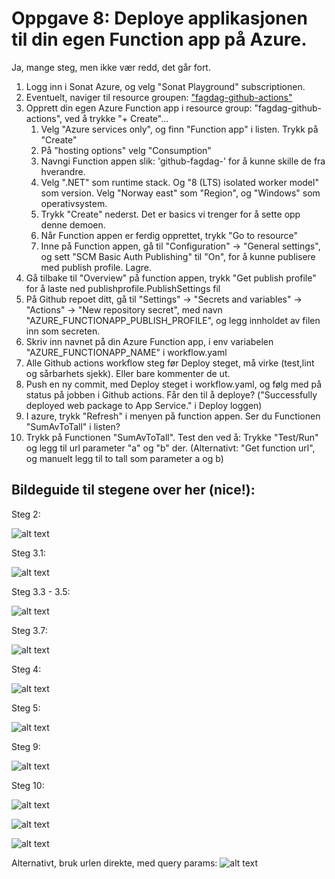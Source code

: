 # Oppgave 8: Deploye applikasjonen til din egen Function app på Azure.

Ja, mange steg, men ikke vær redd, det går fort.

1. Logg inn i Sonat Azure, og velg "Sonat Playground" subscriptionen. 
2. Eventuelt, naviger til resource groupen: ["fagdag-github-actions"](https://portal.azure.com/#@sonatconsulting.onmicrosoft.com/resource/subscriptions/8db703d9-3a2c-49a9-9f7f-48fb8aa55aed/resourceGroups/fagdag-github-actions/overview)
3. Opprett din egen Azure Function app i resource group: "fagdag-github-actions", ved å trykke "+ Create"...
   1. Velg "Azure services only", og finn "Function app" i listen. Trykk på "Create" 
   2. På "hosting options" velg "Consumption"
   3. Navngi Function appen slik: 'github-fagdag-<ditt-navn>' for å kunne skille de fra hverandre.
   4. Velg ".NET" som runtime stack. Og "8 (LTS) isolated worker model" som version. Velg "Norway east" som "Region", og "Windows" som operativsystem.
   5. Trykk "Create" nederst. Det er basics vi trenger for å sette opp denne demoen.
   6. Når Function appen er ferdig opprettet, trykk "Go to resource"
   7. Inne på Function appen, gå til "Configuration" -> "General settings", og sett "SCM Basic Auth Publishing" til "On", for å kunne publisere med publish profile. Lagre.
4. Gå tilbake til "Overview" på function appen, trykk "Get publish profile" for å laste ned publishprofile.PublishSettings fil
5. På Github repoet ditt, gå til "Settings" -> "Secrets and variables" -> "Actions" -> "New repository secret", med navn "AZURE_FUNCTIONAPP_PUBLISH_PROFILE", og legg innholdet av filen inn som secreten.
6. Skriv inn navnet på din Azure Function app, i env variabelen "AZURE_FUNCTIONAPP_NAME" i workflow.yaml
7. Alle Github actions workflow steg før Deploy steget, må virke (test,lint og sårbarhets sjekk). Eller bare kommenter de ut.
8. Push en ny commit, med Deploy steget i workflow.yaml, og følg med på status på jobben i Github actions. Får den til å deploye? ("Successfully deployed web package to App Service." i Deploy loggen)
9. I azure, trykk "Refresh" i menyen på function appen. Ser du Functionen "SumAvToTall" i listen?
10. Trykk på Functionen "SumAvToTall". Test den ved å: Trykke "Test/Run" og legg til url parameter "a" og "b" der. (Alternativt: "Get function url", og manuelt legg til to tall som parameter a og b)


## Bildeguide til stegene over her (nice!):

Steg 2:

![alt text](docs/2.png)

Steg 3.1: 

![alt text](docs/3.1.png)

Steg 3.3 - 3.5:

![alt text](docs/3.3.png)

Steg 3.7:

![alt text](docs/3.7-scm-basic-publishing.png)

Steg 4:

![alt text](docs/4.png)

Steg 5:

![alt text](docs/5-secrets.png)

Steg 9:

![alt text](docs/9.png)

Steg 10:

![alt text](docs/10a.png)

![alt text](docs/10b.png)

![alt text](docs/10c.png)

Alternativt, bruk urlen direkte, med query params:
![alt text](docs/10d.png)






